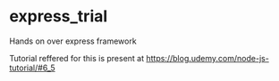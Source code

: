 # express_trial
Hands on over express framework

Tutorial reffered for this is present at
https://blog.udemy.com/node-js-tutorial/#6_5
